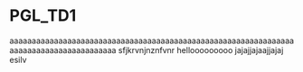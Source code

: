 # PGL_TD1
aaaaaaaaaaaaaaaaaaaaaaaaaaaaaaaaaaaaaaaaaaaaaaaaaaaaaaaaaaaaaaaaaaaaaaaaaaaaaaaaaaaaaaaa
sfjkrvnjnznfvnr
hellooooooooo
jajajjajaajjajaj
esilv
